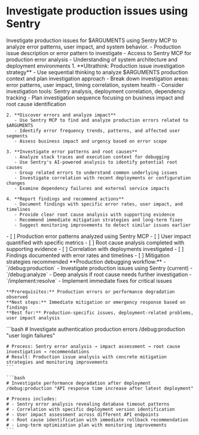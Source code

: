 # Investigate production issues using Sentry

<instructions>
  <context>
    Investigate production issues for $ARGUMENTS using Sentry MCP to analyze error patterns, user impact, and system behavior.
  </context>

  <requirements>
    - Production issue description or error pattern to investigate
    - Access to Sentry MCP for production error analysis
    - Understanding of system architecture and deployment environments
  </requirements>

  <execution>
    1. **Ultrathink: Production issue investigation strategy**
       - Use sequential thinking to analyze $ARGUMENTS production context and plan investigation approach
       - Break down investigation areas: error patterns, user impact, timing correlation, system health
       - Consider investigation tools: Sentry analysis, deployment correlation, dependency tracking
       - Plan investigation sequence focusing on business impact and root cause identification

    2. **Discover errors and analyze impact**
       - Use Sentry MCP to find and analyze production errors related to $ARGUMENTS
       - Identify error frequency trends, patterns, and affected user segments
       - Assess business impact and urgency based on error scope

    3. **Investigate error patterns and root causes**
       - Analyze stack traces and execution context for debugging
       - Use Sentry's AI-powered analysis to identify potential root causes
       - Group related errors to understand common underlying issues
       - Investigate correlation with recent deployments or configuration changes
       - Examine dependency failures and external service impacts

    4. **Report findings and recommend actions**
       - Document findings with specific error rates, user impact, and timelines
       - Provide clear root cause analysis with supporting evidence
       - Recommend immediate mitigation strategies and long-term fixes
       - Suggest monitoring improvements to detect similar issues earlier
  </execution>

  <validation>
    - [ ] Production error patterns analyzed using Sentry MCP
    - [ ] User impact quantified with specific metrics
    - [ ] Root cause analysis completed with supporting evidence
    - [ ] Correlation with deployments investigated
    - [ ] Findings documented with error rates and timelines
    - [ ] Mitigation strategies recommended
  </validation>

  <workflow>
    **Production debugging workflow:**
    - `/debug:production` - Investigate production issues using Sentry (current)
    - `/debug:analyze` - Deep analysis if root cause needs further investigation
    - `/implement:resolve` - Implement immediate fixes for critical issues

    **Prerequisites:** Production errors or performance degradation observed
    **Next steps:** Immediate mitigation or emergency response based on findings
    **Best for:** Production-specific issues, deployment-related problems, user impact analysis
  </workflow>

  <examples>
    ```bash
    # Investigate authentication production errors
    /debug:production "user login failures"

    # Process: Sentry error analysis → impact assessment → root cause investigation → recommendations
    # Result: Production issue analysis with concrete mitigation strategies and monitoring improvements
    ```

    ```bash
    # Investigate performance degradation after deployment
    /debug:production "API response time increase after latest deployment"

    # Process includes:
    # - Sentry error analysis revealing database timeout patterns
    # - Correlation with specific deployment version identification
    # - User impact assessment across different API endpoints
    # - Root cause identification with immediate rollback recommendation
    # - Long-term optimization plan with monitoring improvements
    ```

  </examples>
</instructions>

